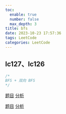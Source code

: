 ```yaml
---
toc:
  enable: true
  number: false
  max_depth: 3
title: bfs
date: 2023-10-23 17:57:36
tags: LeetCode
categories: LeetCode
---
```


## lc127、lc126

```cpp
/*
BFS + 双向 BFS
*/
```

[题目](https://leetcode.com/problems/word-ladder/)
[分析](https://www.youtube.com/watch?v=vWPCm69MSfs)


[题目](https://leetcode.com/problems/word-ladder-ii/description/)
[分析](https://www.youtube.com/watch?v=PblfQrdWXQ4)